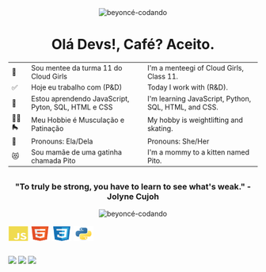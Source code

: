 <div align="center">
    <img src="https://media1.tenor.com/m/KVGu1K7h7NoAAAAC/beyonce-beyonc%C3%A9.gif" width="200" height="190" alt="beyoncé-codando">
</div>

<h1 align="center"> Olá Devs!, Café? Aceito. </h1>

|     |                                        |                                                        |
|----------|--------------------------------------------------|--------------------------------------------------------------|
| 🥇      | Sou mentee da turma 11 do Cloud Girls            | I'm a menteegi of Cloud Girls, Class 11.                      |
| ✅       | Hoje eu trabalho com (P&D)                       | Today I work with (R&D).                                    |
| 🧠       | Estou aprendendo JavaScript, Pyton, SQL, HTML e CSS | I'm learning JavaScript, Python, SQL, HTML, and CSS.     |
| 🏋️‍♀️🛼     | Meu Hobbie é Musculação e Patinação             | My hobby is weightlifting and skating.                      |
| 💃       | Pronouns: Ela/Dela                               | Pronouns: She/Her                                           |
| 😻       | Sou mamãe de uma gatinha chamada Pito           | I'm a mommy to a kitten named Pito.                         |

  
  ##
  <h3 align="center">"To truly be strong, you have to learn to see what's weak." - Jolyne Cujoh</h3> 

  <div align="center">
    <img src="jolyne.gif" width="300" height="140" alt="beyoncé-codando">
</div>
  

  <div style="display: inline_block"><br>
  <img align="center" alt="Rafa-Js" height="30" width="40" src="https://raw.githubusercontent.com/devicons/devicon/master/icons/javascript/javascript-plain.svg">
  <img align="center" alt="Rafa-HTML" height="30" width="40" src="https://raw.githubusercontent.com/devicons/devicon/master/icons/html5/html5-original.svg">
  <img align="center" alt="Rafa-CSS" height="30" width="40" src="https://raw.githubusercontent.com/devicons/devicon/master/icons/css3/css3-original.svg">
  <img align="center" alt="Rafa-Python" height="30" width="40" src="https://raw.githubusercontent.com/devicons/devicon/master/icons/python/python-original.svg">
 </div>

  ##
 <div> 
 <a href="https://www.instagram.com/rios.rquel/" target="_blank"><img src="https://img.shields.io/badge/-Instagram-%23E4405F?style=for-the-badge&logo=instagram&logoColor=white" target="_blank"></a>
  <a href = "mailto:raquel.nmr14@gmail.com"><img src="https://img.shields.io/badge/-Gmail-%23333?style=for-the-badge&logo=gmail&logoColor=white" target="_blank"></a>
  <a href="https://www.linkedin.com/in/raquel-rios-analista-de-projetos" target="_blank"><img src="https://img.shields.io/badge/-LinkedIn-%230077B5?style=for-the-badge&logo=linkedin&logoColor=white" target="_blank"></a> 
</div>
